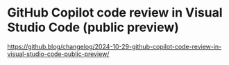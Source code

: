 # GitHub Copilot code review in Visual Studio Code (public preview)

https://github.blog/changelog/2024-10-29-github-copilot-code-review-in-visual-studio-code-public-preview/


